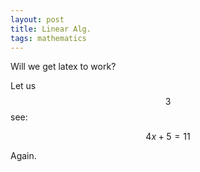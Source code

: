 ```yaml
---
layout: post
title: Linear Alg. 
tags: mathematics
---
```


<script src="https://cdn.mathjax.org/mathjax/latest/MathJax.js?config=TeX-AMS-MML_HTMLorMML" type="text/javascript"></script>


Will we get latex to work? 

Let us $$3$$ see: 

$$
4x+5=11
$$

Again. 
